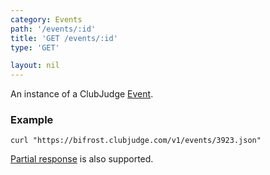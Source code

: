 ```yaml
---
category: Events
path: '/events/:id'
title: 'GET /events/:id'
type: 'GET'

layout: nil
---
```


An instance of a ClubJudge [Event](#/event-model).

### Example

```
curl "https://bifrost.clubjudge.com/v1/events/3923.json"
```

[Partial response](#/partial-responses) is also supported.
